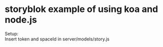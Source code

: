# storyblok example of using koa and node.js

Setup:  
Insert token and spaceId in server/models/story.js